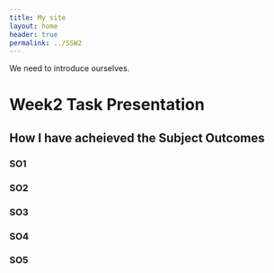 ```yaml
---
title: My site
layout: home
header: true
permalink: ../SSW2
---
```


We need to introduce ourselves.

# Week2 Task Presentation



## How I have acheieved the Subject Outcomes

### SO1

### SO2

### SO3

### SO4

### SO5



